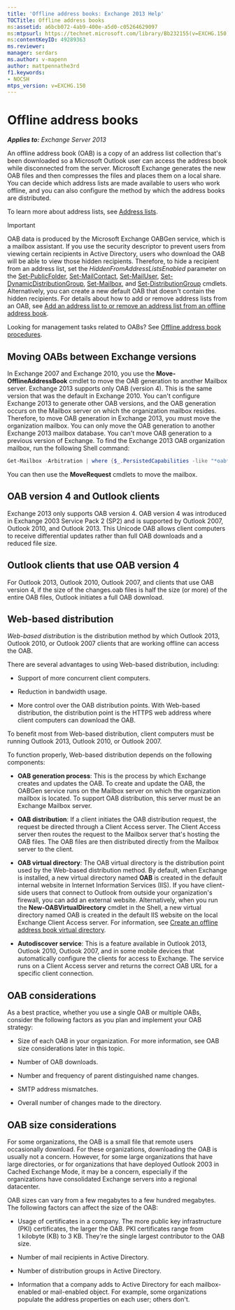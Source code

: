 ```yaml
---
title: 'Offline address books: Exchange 2013 Help'
TOCTitle: Offline address books
ms:assetid: a6bcb072-4ab9-400e-a5d0-c05264629097
ms:mtpsurl: https://technet.microsoft.com/library/Bb232155(v=EXCHG.150)
ms:contentKeyID: 49289363
ms.reviewer: 
manager: serdars
ms.author: v-mapenn
author: mattpennathe3rd
f1.keywords:
- NOCSH
mtps_version: v=EXCHG.150
---
```


# Offline address books

_**Applies to:** Exchange Server 2013_

An offline address book (OAB) is a copy of an address list collection that's been downloaded so a Microsoft Outlook user can access the address book while disconnected from the server. Microsoft Exchange generates the new OAB files and then compresses the files and places them on a local share. You can decide which address lists are made available to users who work offline, and you can also configure the method by which the address books are distributed.

To learn more about address lists, see [Address lists](https://docs.microsoft.com/exchange/address-books/address-lists/address-lists).

> [!IMPORTANT]
> OAB data is produced by the Microsoft Exchange OABGen service, which is a mailbox assistant. If you use the security descriptor to prevent users from viewing certain recipients in Active Directory, users who download the OAB will be able to view those hidden recipients. Therefore, to hide a recipient from an address list, set the <EM>HiddenFromAddressListsEnabled</EM> parameter on the <A href="https://technet.microsoft.com/library/aa998596(v=exchg.150)">Set-PublicFolder</A>, <A href="https://technet.microsoft.com/library/aa995950(v=exchg.150)">Set-MailContact</A>, <A href="https://technet.microsoft.com/library/aa995971(v=exchg.150)">Set-MailUser</A>, <A href="https://technet.microsoft.com/library/bb123796(v=exchg.150)">Set-DynamicDistributionGroup</A>, <A href="https://technet.microsoft.com/library/bb123981(v=exchg.150)">Set-Mailbox</A>, and <A href="https://technet.microsoft.com/library/bb124955(v=exchg.150)">Set-DistributionGroup</A> cmdlets. Alternatively, you can create a new default OAB that doesn't contain the hidden recipients. For details about how to add or remove address lists from an OAB, see <A href="https://docs.microsoft.com/exchange/address-books/offline-address-books/add-or-remove-an-address-list">Add an address list to or remove an address list from an offline address book</A>.

Looking for management tasks related to OABs? See [Offline address book procedures](https://docs.microsoft.com/exchange/address-books/offline-address-books/offline-address-book-procedures).

## Moving OABs between Exchange versions

In Exchange 2007 and Exchange 2010, you use the **Move-OfflineAddressBook** cmdlet to move the OAB generation to another Mailbox server. Exchange 2013 supports only OAB (version 4). This is the same version that was the default in Exchange 2010. You can't configure Exchange 2013 to generate other OAB versions, and the OAB generation occurs on the Mailbox server on which the organization mailbox resides. Therefore, to move OAB generation in Exchange 2013, you must move the organization mailbox. You can only move the OAB generation to another Exchange 2013 mailbox database. You can't move OAB generation to a previous version of Exchange. To find the Exchange 2013 OAB organization mailbox, run the following Shell command:

```powershell
Get-Mailbox -Arbitration | where {$_.PersistedCapabilities -like "*oab*"}
```

You can then use the **MoveRequest** cmdlets to move the mailbox.

## OAB version 4 and Outlook clients

Exchange 2013 only supports OAB version 4. OAB version 4 was introduced in Exchange 2003 Service Pack 2 (SP2) and is supported by Outlook 2007, Outlook 2010, and Outlook 2013. This Unicode OAB allows client computers to receive differential updates rather than full OAB downloads and a reduced file size.

## Outlook clients that use OAB version 4

For Outlook 2013, Outlook 2010, Outlook 2007, and clients that use OAB version 4, if the size of the changes.oab files is half the size (or more) of the entire OAB files, Outlook initiates a full OAB download.

## Web-based distribution

*Web-based distribution* is the distribution method by which Outlook 2013, Outlook 2010, or Outlook 2007 clients that are working offline can access the OAB.

There are several advantages to using Web-based distribution, including:

- Support of more concurrent client computers.

- Reduction in bandwidth usage.

- More control over the OAB distribution points. With Web-based distribution, the distribution point is the HTTPS web address where client computers can download the OAB.

To benefit most from Web-based distribution, client computers must be running Outlook 2013, Outlook 2010, or Outlook 2007.

To function properly, Web-based distribution depends on the following components:

- **OAB generation process**: This is the process by which Exchange creates and updates the OAB. To create and update the OAB, the OABGen service runs on the Mailbox server on which the organization mailbox is located. To support OAB distribution, this server must be an Exchange Mailbox server.

- **OAB distribution**: If a client initiates the OAB distribution request, the request be directed through a Client Access server. The Client Access server then routes the request to the Mailbox server that's hosting the OAB files. The OAB files are then distributed directly from the Mailbox server to the client.

- **OAB virtual directory**: The OAB virtual directory is the distribution point used by the Web-based distribution method. By default, when Exchange is installed, a new virtual directory named **OAB** is created in the default internal website in Internet Information Services (IIS). If you have client-side users that connect to Outlook from outside your organization's firewall, you can add an external website. Alternatively, when you run the **New-OABVirtualDirectory** cmdlet in the Shell, a new virtual directory named OAB is created in the default IIS website on the local Exchange Client Access server. For information, see [Create an offline address book virtual directory](https://docs.microsoft.com/exchange/address-books/offline-address-books/create-virtual-directory).

- **Autodiscover service**: This is a feature available in Outlook 2013, Outlook 2010, Outlook 2007, and in some mobile devices that automatically configure the clients for access to Exchange. The service runs on a Client Access server and returns the correct OAB URL for a specific client connection.

## OAB considerations

As a best practice, whether you use a single OAB or multiple OABs, consider the following factors as you plan and implement your OAB strategy:

- Size of each OAB in your organization. For more information, see OAB size considerations later in this topic.

- Number of OAB downloads.

- Number and frequency of parent distinguished name changes.

- SMTP address mismatches.

- Overall number of changes made to the directory.

## OAB size considerations

For some organizations, the OAB is a small file that remote users occasionally download. For these organizations, downloading the OAB is usually not a concern. However, for some large organizations that have large directories, or for organizations that have deployed Outlook 2003 in Cached Exchange Mode, it may be a concern, especially if the organizations have consolidated Exchange servers into a regional datacenter.

OAB sizes can vary from a few megabytes to a few hundred megabytes. The following factors can affect the size of the OAB:

- Usage of certificates in a company. The more public key infrastructure (PKI) certificates, the larger the OAB. PKI certificates range from 1 kilobyte (KB) to 3 KB. They're the single largest contributor to the OAB size.

- Number of mail recipients in Active Directory.

- Number of distribution groups in Active Directory.

- Information that a company adds to Active Directory for each mailbox-enabled or mail-enabled object. For example, some organizations populate the address properties on each user; others don't.
